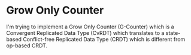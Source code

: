 # Grow Only Counter

I'm trying to implement a Grow Only Counter (G-Counter) which is a Convergent
Replicated Data Type (CvRDT) which translates to a state-based Conflict-free
Replicated Data Type (CRDT) which is different from op-based CRDT.


